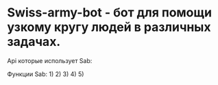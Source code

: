 # Swiss-army-bot - бот для помощи узкому кругу людей в различных задачах.

Api которые использует Sab:

Функции Sab:
  1)
  2)
  3)
  4)
  5)
